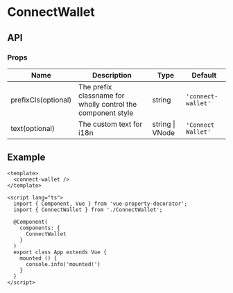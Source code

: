 # ConnectWallet
## API

### Props
| Name | Description | Type | Default |
| --- | --- | --- | --- |
| prefixCls(optional) | The prefix classname for wholly control the component style | string | `'connect-wallet'` |
| text(optional) | The custom text for i18n | string \| VNode | `'Connect Wallet'` |


## Example

```vue
<template>
  <connect-wallet />
</template>

<script lang="ts">
  import { Component, Vue } from 'vue-property-decorator';
  import { ConnectWallet } from './ConnectWallet';

  @Component(
    components: {
      ConnectWallet
    }
  )
  export class App extends Vue {
    mounted () {
      console.info('mounted!')
    }
  }
</script>
```
